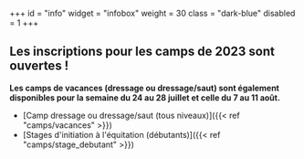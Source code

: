+++
id = "info"
widget = "infobox"
weight = 30
class = "dark-blue"
disabled = 1 
+++
## Les inscriptions pour les camps de 2023 sont ouvertes&nbsp;!

**Les camps de vacances (dressage ou dressage/saut) sont également disponibles pour la semaine du 24 au 28 juillet et celle du 7 au 11 août.**

* [Camp dressage ou dressage/saut (tous niveaux)]({{< ref "camps/vacances" >}})
* [Stages d'initiation à l'équitation (débutants)]({{< ref "camps/stage_debutant" >}})

<br>
